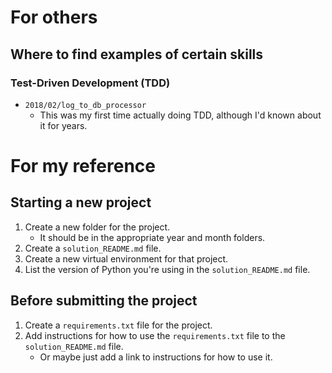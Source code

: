 # For others

## Where to find examples of certain skills

### Test-Driven Development (TDD)
- `2018/02/log_to_db_processor`
  - This was my first time actually doing TDD, although I'd known about it for years.


# For my reference

## Starting a new project
1. Create a new folder for the project.
    - It should be in the appropriate year and month folders.
1. Create a `solution_README.md` file.
1. Create a new virtual environment for that project.
1. List the version of Python you're using in the `solution_README.md` file.

## Before submitting the project
1. Create a `requirements.txt` file for the project.
1. Add instructions for how to use the `requirements.txt` file to the `solution_README.md` file.
    - Or maybe just add a link to instructions for how to use it.